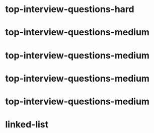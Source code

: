 # top-interview-questions-hard
# top-interview-questions-medium
# top-interview-questions-medium
# top-interview-questions-medium
# top-interview-questions-medium
# linked-list
